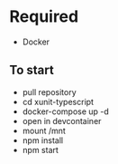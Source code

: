 # Required

- Docker

## To start

- pull repository
- cd xunit-typescript
- docker-compose up -d
- open in devcontainer
- mount /mnt
- npm install
- npm start
